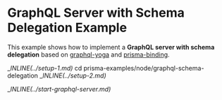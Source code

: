 # GraphQL Server with Schema Delegation Example

This example shows how to implement a **GraphQL server with schema delegation** based on [graphql-yoga](https://github.com/prisma/graphql-yoga) and [prisma-binding](https://github.com/prisma/prisma-binding).

__INLINE(../_setup-1.md)__
cd prisma-examples/node/graphql-schema-delegation
__INLINE(../_setup-2.md)__

__INLINE(../_start-graphql-server.md)__